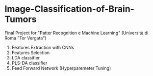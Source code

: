 # Image-Classification-of-Brain-Tumors
Final Project for "Patter Recognition e Machine Learning" (Università di Roma "Tor Vergata")
1) Features Extraction with CNNs
2) Features Selection
3) LDA classifier
4) PLS-DA classifier
5) Feed Forward Network (Hyperparemeter Tuning)
